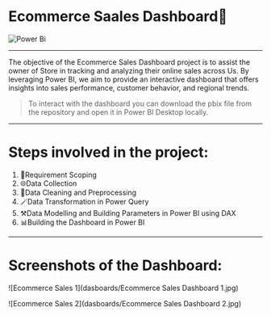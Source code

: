 # Ecommerce Saales Dashboard🏏

![Power Bi](https://img.shields.io/badge/power_bi-F2C811?style=for-the-badge&logo=powerbi&logoColor=black)

---

The objective of the Ecommerce Sales Dashboard project is to assist the owner of  Store in tracking and analyzing their online sales across Us. By leveraging Power BI, we aim to provide an interactive dashboard that offers insights into sales performance, customer behavior, and regional trends.

> To interact with the dashboard you can download the pbix file from the repository and open it in Power BI Desktop locally.

---

# Steps involved in the project:

1. 📝Requirement Scoping
2. 🌐Data Collection 
3. 🧹Data Cleaning and Preprocessing 
4. 🪄Data Transformation in Power Query
5. ⚒️Data Modelling and Building Parameters in Power BI using DAX
6. 📊Building the Dashboard in Power BI

---

# Screenshots of the Dashboard:

![Ecommerce Sales 1](dasboards/Ecommerce Sales Dashboard 1.jpg)

![Ecommerce Sales 2](dasboards/Ecommerce Sales Dashboard 2.jpg)

